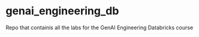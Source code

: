 # genai_engineering_db
Repo that containis all the labs for the GenAI Engineering Databricks course

